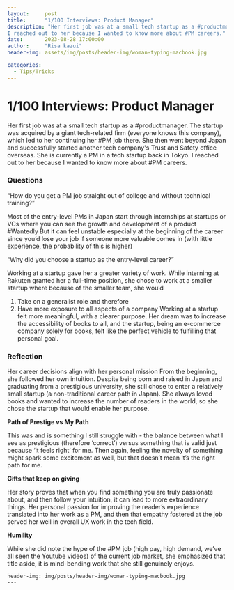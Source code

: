 ```yaml
---
layout:     post
title:      "1/100 Interviews: Product Manager"
description: "Her first job was at a small tech startup as a #productmanager. The startup was acquired by a giant tech-related firm (everyone knows this company), which led to her continuing her #PM job there. She then went beyond Japan and successfully started another tech company's Trust and Safety office overseas. She is currently a PM in a tech startup back in Tokyo. 
I reached out to her because I wanted to know more about #PM careers."
date:       2023-08-28 17:00:00
author:     "Risa kazui"
header-img: assets/img/posts/header-img/woman-typing-macbook.jpg

categories:
  - Tips/Tricks
---
```


# 1/100 Interviews: Product Manager

Her first job was at a small tech startup as a #productmanager. The startup was acquired by a giant tech-related firm (everyone knows this company), which led to her continuing her #PM job there. She then went beyond Japan and successfully started another tech company's Trust and Safety office overseas. She is currently a PM in a tech startup back in Tokyo. 
I reached out to her because I wanted to know more about #PM careers.

### Questions

“How do you get a PM job straight out of college and without technical training?”

Most of the entry-level PMs in Japan start through internships at startups or VCs where you can see the growth and development of a product
#Wantedly
But it can feel unstable especially at the beginning of the career since you’d lose your job if someone more valuable comes in (with little experience, the probability of this is higher)

“Why did you choose a startup as the entry-level career?”

Working at a startup gave her a greater variety of work. While interning at Rakuten granted her a full-time position, she chose to work at a smaller startup where because of the smaller team, she would 
1. Take on a generalist role and therefore 
2. Have more exposure to all aspects of a company
Working at a startup felt more meaningful, with a clearer purpose. Her dream was to increase the accessibility of books to all, and the startup, being an e-commerce company solely for books, felt like the perfect vehicle to fulfilling that personal goal.

### Reflection

Her career decisions align with her personal mission
From the beginning, she followed her own intuition. Despite being born and raised in Japan and graduating from a prestigious university, she still chose to enter a relatively small startup (a non-traditional career path in Japan). She always loved books and wanted to increase the number of readers in the world, so she chose the startup that would enable her purpose.

**Path of Prestige vs My Path**

This was and is something I still struggle with - the balance between what I see as prestigious (therefore ‘correct’) versus something that is valid just because ‘it feels right’ for me. Then again, feeling the novelty of something might spark some excitement as well, but that doesn’t mean it’s the right path for me. 

**Gifts that keep on giving**

Her story proves that when you find something you are truly passionate about, and then follow your intuition, it can lead to more extraordinary things. Her personal passion for improving the reader’s experience translated into her work as a PM, and then that empathy fostered at the job served her well in overall UX work in the tech field. 

**Humility**

While she did note the hype of the #PM job (high pay, high demand, we’ve all seen the Youtube videos) of the current job market, she emphasized that title aside, it is mind-bending work that she still genuinely enjoys. 

	header-img: img/posts/header-img/woman-typing-macbook.jpg
	---
```
